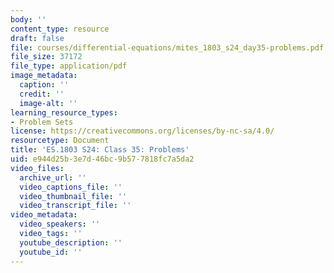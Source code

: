 ```yaml
---
body: ''
content_type: resource
draft: false
file: courses/differential-equations/mites_1803_s24_day35-problems.pdf
file_size: 37172
file_type: application/pdf
image_metadata:
  caption: ''
  credit: ''
  image-alt: ''
learning_resource_types:
- Problem Sets
license: https://creativecommons.org/licenses/by-nc-sa/4.0/
resourcetype: Document
title: 'ES.1803 S24: Class 35: Problems'
uid: e944d25b-3e7d-46bc-9b57-7818fc7a5da2
video_files:
  archive_url: ''
  video_captions_file: ''
  video_thumbnail_file: ''
  video_transcript_file: ''
video_metadata:
  video_speakers: ''
  video_tags: ''
  youtube_description: ''
  youtube_id: ''
---
```

